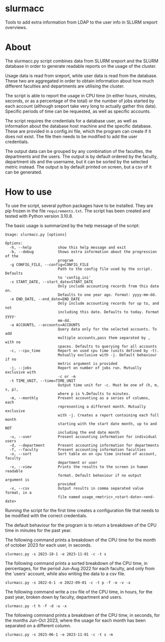 # slurmacc
Tools to add extra information from LDAP to the user info in SLURM sreport overviews.

# About

The slurmacc.py script combines data from SLURM sreport and the SLURM database in order to generate readable reports on 
the usage of the cluster.

Usage data is read from sreport, while user data is read from the database. These two are aggregated in order to obtain
information about how much different faculties and departments are utilising the cluster. 

The script is able to report the usage in CPU time (in either hours, minutes, seconds, or as a percentage of the total)
or the number of jobs started by each account (although sreport take very long to actually gather this data). Specific 
periods of time can be requested, as well as specific accounts.

The script requires the credentials for a database user, as well as information about the database host machine and the 
specific database. These are provided in a config.ini file, which the program can create if it does not exist. The file 
then needs to be modified to add the user credentials.

The output data can be grouped by any combination of the faculties, the departments and the users. The output is by 
default ordered by the faculty, department ids and the username, but it can be sorted by the selected metric instead. 
The output is by default printed on screen, but a csv of it can be generated.

# How to use

To use the script, several python packages have to be installed. They are pip frozen in the file `requirements.txt`. The
script has been created and tested with Python version 3.10.8. 

The basic usage is summarized by the help message of the script: 
```
Usage: slurmacc.py [options]

Options:
  -h, --help            show this help message and exit
  -b, --debug           Shows extra information about the progression of the
                        program
  -g CONFIG_FILE, --config=CONFIG_FILE
                        Path to the config file used by the script. Defaults
                        to 'config.ini'
  -s START_DATE, --start_date=START_DATE
                        Only include accounting records from this date on.
                        Defaults to one year ago. Format: yyyy-mm-dd.
  -e END_DATE, --end_date=END_DATE
                        Only include accounting records for up to, and not
                        including this date. Defaults to today. Format yyyy-
                        mm-dd.
  -a ACCOUNTS, --accounts=ACCOUNTS
                        Query data only for the selected accounts. To add
                        multiple accounts,pass them separated by , with no
                        spaces. Defaults to querying for all accounts
  -c, --cpu_time        Report on used cpu time (units defined by -t).
                        Mutually exclusive with -j. Default behaviour if no
                        metric argument is provided
  -j, --jobs            Report on number of jobs run. Mutually exclusive with
                        -c or -m
  -t TIME_UNIT, --time=TIME_UNIT
                        Output time unit for -c. Must be one of (h, m, s, p),
                        where p is %.Defaults to minutes.
  -m, --monthly         Present accounting as a series of columns, each
                        representing a different month. Mutually exclusive
                        with -j. Creates a report containing each full month
                        starting with the start date month, up to and NOT
                        including the end date month
  -u, --user            Present accounting information for individual users
  -d, --department      Present accounting information for departments
  -f, --faculty         Present accounting information faculties
  -o, --sort            Sort table on on cpu time instead of account, faculty
                        department or user
  -v, --view            Prints the results to the screen in human readable
                        format. Default behaviour if no output argument is
                        provided
  -x, --csv             Output results in comma separated value format, in a
                        file named usage_<metric>_<start-date>-<end-date>

```

Running the script for the first time creates a configuration file that needs to be modified with the correct 
credentials.

The default behaviour for the program is to return a breakdown of the CPU time in minutes for the past year.

The following command prints a breakdown of the CPU time for the month of october 2023 for each user, in seconds.

```commandline
slurmacc.py -s 2023-10-1 -e 2023-11-01 -c -t s
```

The following command prints a sorted breakdown of the CPU time, in percentages, for the period Jun-Aug 2022 for each faculty,
and only from the 'users' account, while also writing the data to a csv file.

```commandline
slurmacc.py -s 2022-6-1 -e 2022-09-01 -c -t p -f -o -v -x 
```

The following command write a csv file of the CPU time, in hours, for the past year, broken down by faculty,
department and users.

```commandline
slurmacc.py -t h -f -d -u -x 
```

The following command prints a breakdown of the CPU time, in seconds, for the months Jun-Oct 2023, where the usage for 
each month has been separated on a different column. 

```commandline
slurmacc.py -s 2023-06-1 -e 2023-11-01 -c -t s -m
```
